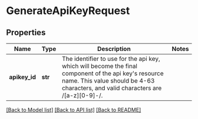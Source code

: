# GenerateApiKeyRequest

## Properties
Name | Type | Description | Notes
------------ | ------------- | ------------- | -------------
**apikey_id** | **str** | The identifier to use for the api key, which will become the final component of the api key&#39;s resource name. This value should be 4-63 characters, and valid characters are /[a-z][0-9]-/. | 

[[Back to Model list]](../README.md#documentation-for-models) [[Back to API list]](../README.md#documentation-for-api-endpoints) [[Back to README]](../README.md)


